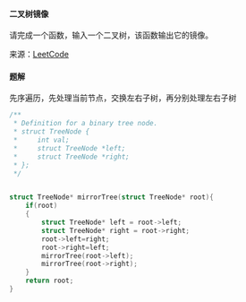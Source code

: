 #### 二叉树镜像

请完成一个函数，输入一个二叉树，该函数输出它的镜像。

来源：[LeetCode](https://leetcode-cn.com/problems/er-cha-shu-de-jing-xiang-lcof/)

#### 题解

先序遍历，先处理当前节点，交换左右子树，再分别处理左右子树

````C
/**
 * Definition for a binary tree node.
 * struct TreeNode {
 *     int val;
 *     struct TreeNode *left;
 *     struct TreeNode *right;
 * };
 */


struct TreeNode* mirrorTree(struct TreeNode* root){
    if(root)
    {
        struct TreeNode* left = root->left;
        struct TreeNode* right = root->right;
        root->left=right;
        root->right=left;
        mirrorTree(root->left);
        mirrorTree(root->right);
    }
    return root;
}
````